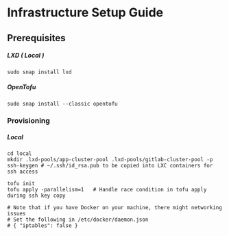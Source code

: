 # Infrastructure Setup Guide

## Prerequisites

##### LXD ( Local )

```
sudo snap install lxd
```

##### OpenTofu

```
sudo snap install --classic opentofu
```

### Provisioning

##### Local

```
cd local
mkdir .lxd-pools/app-cluster-pool .lxd-pools/gitlab-cluster-pool -p
ssh-keygen # ~/.ssh/id_rsa.pub to be copied into LXC containers for ssh access

tofu init
tofu apply -parallelism=1   # Handle race condition in tofu apply during ssh key copy

# Note that if you have Docker on your machine, there might networking issues
# Set the following in /etc/docker/daemon.json
# { "iptables": false }
```
